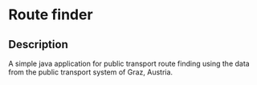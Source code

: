 # Route finder

## Description
A simple java application for public transport route finding using the data from the public transport system of Graz, Austria.
